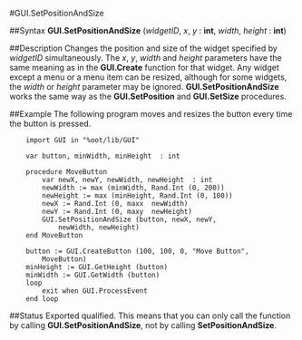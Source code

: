 
#GUI.SetPositionAndSize

##Syntax
**GUI.SetPositionAndSize** (_widgetID_, _x_, _y_ : **int**, _width_, _height_ : **int**)



##Description
Changes the position and size of the widget specified by _widgetID_ simultaneously. The _x_, _y_, _width_ and _height_ parameters have the same meaning as in the **GUI.Create** function for that widget. Any widget except a menu or a menu item can be resized, although for some widgets, the _width_ or _height_ parameter may be ignored.
**GUI.SetPositionAndSize** works the same way as the **GUI.SetPosition** and **GUI.SetSize** procedures.



##Example
The following program moves and resizes the button every time the button is pressed.


        import GUI in "%oot/lib/GUI"
        
        var button, minWidth, minHeight  : int
        
        procedure MoveButton
            var newX, newY, newWidth, newHeight  : int
            newWidth := max (minWidth, Rand.Int (0, 200))
            newHeight := max (minHeight, Rand.Int (0, 100))
            newX := Rand.Int (0, maxx  newWidth)
            newY := Rand.Int (0, maxy  newHeight)
            GUI.SetPositionAndSize (button, newX, newY, 
                newWidth, newHeight)
        end MoveButton
        
        button := GUI.CreateButton (100, 100, 0, "Move Button", 
            MoveButton)
        minHeight := GUI.GetHeight (button)
        minWidth := GUI.GetWidth (button)
        loop
            exit when GUI.ProcessEvent
        end loop
##Status
Exported qualified.
This means that you can only call the function by calling **GUI.SetPositionAndSize**, not by calling **SetPositionAndSize**.


